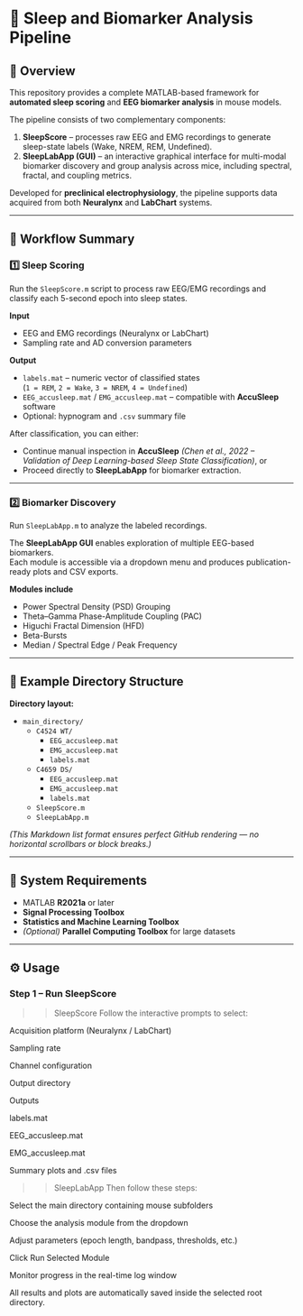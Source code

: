 # 🧠 Sleep and Biomarker Analysis Pipeline

## 📘 Overview
This repository provides a complete MATLAB-based framework for **automated sleep scoring** and **EEG biomarker analysis** in mouse models.

The pipeline consists of two complementary components:
1. **SleepScore** – processes raw EEG and EMG recordings to generate sleep-state labels (Wake, NREM, REM, Undefined).  
2. **SleepLabApp (GUI)** – an interactive graphical interface for multi-modal biomarker discovery and group analysis across mice, including spectral, fractal, and coupling metrics.

Developed for **preclinical electrophysiology**, the pipeline supports data acquired from both **Neuralynx** and **LabChart** systems.

---

## 🚀 Workflow Summary

### 1️⃣ Sleep Scoring
Run the `SleepScore.m` script to process raw EEG/EMG recordings and classify each 5-second epoch into sleep states.

**Input**
- EEG and EMG recordings (Neuralynx or LabChart)
- Sampling rate and AD conversion parameters

**Output**
- `labels.mat` – numeric vector of classified states  
  (`1 = REM`, `2 = Wake`, `3 = NREM`, `4 = Undefined`)
- `EEG_accusleep.mat` / `EMG_accusleep.mat` – compatible with **AccuSleep** software
- Optional: hypnogram and `.csv` summary file

After classification, you can either:
- Continue manual inspection in **AccuSleep** *(Chen et al., 2022 – Validation of Deep Learning-based Sleep State Classification)*, or  
- Proceed directly to **SleepLabApp** for biomarker extraction.

---

### 2️⃣ Biomarker Discovery
Run `SleepLabApp.m` to analyze the labeled recordings.

The **SleepLabApp GUI** enables exploration of multiple EEG-based biomarkers.  
Each module is accessible via a dropdown menu and produces publication-ready plots and CSV exports.

**Modules include**
- Power Spectral Density (PSD) Grouping  
- Theta–Gamma Phase-Amplitude Coupling (PAC)  
- Higuchi Fractal Dimension (HFD)  
- Beta-Bursts  
- Median / Spectral Edge / Peak Frequency  

---

## 📂 Example Directory Structure

**Directory layout:**
- `main_directory/`
  - `C4524 WT/`
    - `EEG_accusleep.mat`
    - `EMG_accusleep.mat`
    - `labels.mat`
  - `C4659 DS/`
    - `EEG_accusleep.mat`
    - `EMG_accusleep.mat`
    - `labels.mat`
  - `SleepScore.m`
  - `SleepLabApp.m`

*(This Markdown list format ensures perfect GitHub rendering — no horizontal scrollbars or block breaks.)*

---

## 🧩 System Requirements
- MATLAB **R2021a** or later  
- **Signal Processing Toolbox**  
- **Statistics and Machine Learning Toolbox**  
- *(Optional)* **Parallel Computing Toolbox** for large datasets  

---

## ⚙️ Usage

### Step 1 – Run SleepScore

>> SleepScore
Follow the interactive prompts to select:

Acquisition platform (Neuralynx / LabChart)

Sampling rate

Channel configuration

Output directory

Outputs

labels.mat

EEG_accusleep.mat

EMG_accusleep.mat

Summary plots and .csv files


>> SleepLabApp
Then follow these steps:

Select the main directory containing mouse subfolders

Choose the analysis module from the dropdown

Adjust parameters (epoch length, bandpass, thresholds, etc.)

Click Run Selected Module

Monitor progress in the real-time log window

All results and plots are automatically saved inside the selected root directory.
